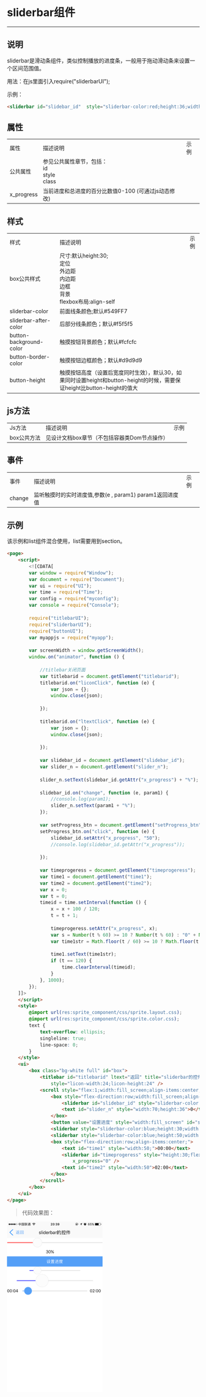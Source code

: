 <h1>sliderbar组件</h1>

----------

## 说明  

sliderbar是滑动条组件，类似控制播放的进度条，一般用于拖动滑动条来设置一个区间范围值。  

用法：在js里面引入require("sliderbarUI");  

示例：

  
```html
<sliderbar id="slidebar_id"  style="sliderbar-color:red;height:36;width:fill_screen" x_progress="30"  />
``` 

## 属性  

<table>
   <tr>
      <td>属性</td>
      <td>描述说明</td>
      <td>示例</td>
   </tr>
   <tr>
      <td>公共属性</td>
      <td>参见公共属性章节，包括：<br/>id<br/>style<br/>class<br/></td>
      <td></td>
   </tr>
   <tr>
      <td>x_progress</td>
      <td>当前进度和总进度的百分比数值0-100 (可通过js动态修改)</td>
      <td></td>
   </tr>
</table>


## 样式  

<table>
   <tr>
      <td>样式</td>
      <td>描述说明</td>
      <td>示例</td>
   </tr>
   <tr>
      <td>box公共样式</td>
      <td>尺寸:默认height:30;<br/>定位<br/>外边距<br/>内边距<br/>边框<br/>背景<br/>flexbox布局:align-self<br/></td>
      <td></td>
   </tr>
   <tr>
      <td>sliderbar-color</td>
      <td>前面线条颜色;默认#549FF7</td>
      <td></td>
   </tr>
   <tr>
      <td>sliderbar-after-color</td>
      <td>后部分线条颜色；默认#f5f5f5</td>
      <td></td>
   </tr>
   <tr>
      <td>button-background-color</td>
      <td>触摸按钮背景颜色；默认#fcfcfc</td>
      <td></td>
   </tr>
   <tr>
      <td>button-border-color</td>
      <td>触摸按钮边框颜色；默认#d9d9d9</td>
      <td></td>
   </tr>
   <tr>
      <td>button-height</td>
      <td>触摸按钮高度（设置后宽度同时生效），默认30，如果同时设置height和button-height的时候，需要保证height比button-height的值大</td>
      <td></td>
   </tr>
</table>

## js方法 

<table>
   <tr>
      <td>Js方法</td>
      <td>描述说明</td>
      <td>示例</td>
   </tr>
   <tr>
      <td>box公共方法</td>
      <td>见设计文档box章节（不包括容器类Dom节点操作）</td>
      <td></td>
   </tr>
</table>

## 事件  

<table>
   <tr>
      <td>事件</td>
      <td>描述说明</td>
      <td>示例</td>
   </tr>
   <tr>
      <td>change</td>
      <td>监听触摸时的实时进度值,参数(e , param1) param1返回进度值</td>
	<td></td>
   </tr>
</table>  

## 示例  

该示例和list组件混合使用，list需要用到section。

```html
<page>
    <script>
        <![CDATA[
        var window = require("Window");
        var document = require("Document");
        var ui = require("UI");
        var time = require("Time");
        var config = require("myconfig");
        var console = require("Console");

        require("titlebarUI");
        require("sliderbarUI");
        require("buttonUI");
        var myappjs = require("myapp");

        var screenWidth = window.getScreenWidth();
        window.on("animator", function () {

            //titlebar关闭页面
            var titlebarid = document.getElement("titlebarid");
            titlebarid.on("liconClick", function (e) {
                var json = {};
                window.close(json);

            });

            titlebarid.on("ltextClick", function (e) {
                var json = {};
                window.close(json);

            });

            var slidebar_id = document.getElement("slidebar_id");
            var slider_n = document.getElement("slider_n");

            slider_n.setText(slidebar_id.getAttr("x_progress") + "%");

            slidebar_id.on("change", function (e, param1) {
                //console.log(param1);
                slider_n.setText(param1 + "%");
            });

            var setProgress_btn = document.getElement("setProgress_btn");
            setProgress_btn.on("click", function (e) {
                slidebar_id.setAttr("x_progress", "50");
                //console.log(slidebar_id.getAttr("x_progress"));

            });

            var timeprogeress = document.getElement("timeprogeress");
            var time1 = document.getElement("time1");
            var time2 = document.getElement("time2");
            var x = 0;
            var t = 0;
            timeid = time.setInterval(function () {
                x = x + 100 / 120;
                t = t + 1;

                timeprogeress.setAttr("x_progress", x);
                var s = Number(t % 60) >= 10 ? Number(t % 60) : "0" + Number(t % 60);
                var time1str = Math.floor(t / 60) >= 10 ? Math.floor(t / 60) : "0" + Math.floor(t / 60) + ":" + s;

                time1.setText(time1str);
                if (t == 120) {
                    time.clearInterval(timeid);
                }
            }, 1000);
        });
    ]]>
    </script>
    <style>
        @import url(res:sprite_component/css/sprite.layout.css);
        @import url(res:sprite_component/css/sprite.color.css);
        text {
            text-overflow: ellipsis;
            singleline: true;
            line-space: 0;
        }
    </style>
    <ui>
        <box class="bg-white full" id="box">
            <titlebar id="titlebarid" ltext="返回" title="sliderbar的控件" licon="res:yuanhongqian/image/icon.png" class="titlebar-hasstatus"
                style="licon-width:24;licon-height:24" />
            <scroll style="flex:1;width:fill_screen;align-items:center;">
                <box style="flex-direction:row;width:fill_screen;align-items:start;justify-content:center;flex-wrap:wrap">
                    <sliderbar id="slidebar_id" style="sliderbar-color:red;height:36;width:fill_screen" x_progress="30" />
                    <text id="slider_n" style="width:70;height:36">0</text>
                </box>
                <button value="设置进度" style="width:fill_screen" id="setProgress_btn" />
                <sliderbar style="sliderbar-color:blue;height:30;width:200" x_progress="10" />
                <sliderbar style="sliderbar-color:blue;height:50;width:300" x_progress="30" />
                <box style="flex-direction:row;align-items:center;">
                    <text id="time1" style="width:50;">00:00</text>
                    <sliderbar id="timeprogeress" style="height:30;flex:1;margin:0 10 0 10;button-background-color:#549FF7;button-border-color:#549FF7"
                        x_progress="0" />
                    <text id="time2" style="width:50">02:00</text>
                </box>
            </scroll>
        </box>
    </ui>
</page>
```

>代码效果图： 

<img width="250" src="image/fengzhuangzhujian_17.png" style="width:250;"/> 